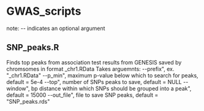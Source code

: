 # GWAS_scripts
note: -- indicates an optional argument

## SNP_peaks.R
Finds top peaks from association test results from GENESIS saved by chromsomes in format <prefix>_chr1.RData 
Takes arguemnts: 
--prefix", ex. "<prefix>_chr1.RData" 
--p_min", maximum p-value below which to search for peaks, default = 5e-4 
--top", number of SNPs peaks to save, default = NULL 
--window", bp distance within which SNPs should be grouped into a peak", default = 15000 
--out_file", file to save SNP peaks, default = "SNP_peaks.rds" 
